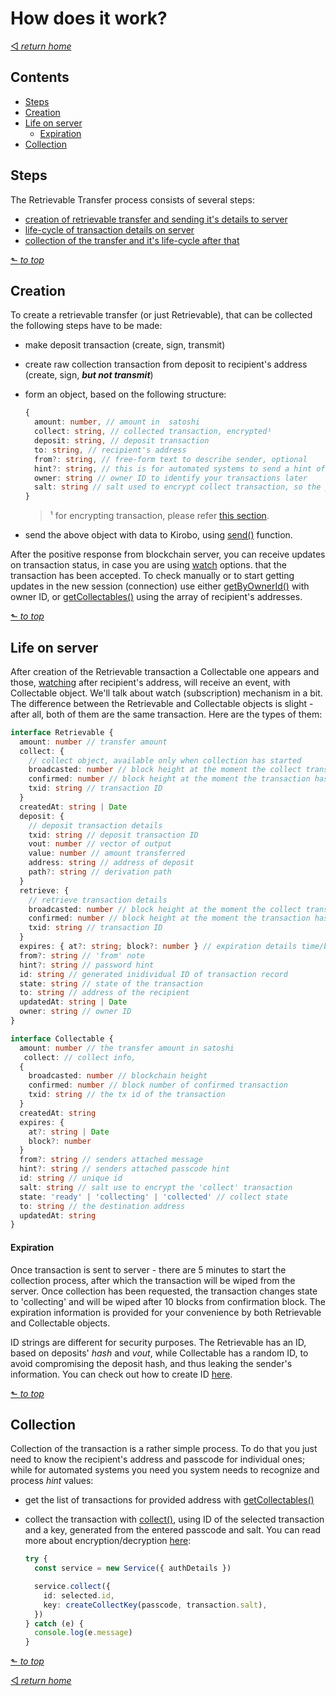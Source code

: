 # How does it work?
[◅ _return home_](README.md#kirobo-retrievable-transfer-library-documentation)

## Contents

- [Steps](#steps)
- [Creation](#creation)
- [Life on server](#life-on-server)
  - [Expiration](#expiration)
- [Collection](#collection)

## Steps

The Retrievable Transfer process consists of several steps:
- [ creation of retrievable transfer and sending it's details to server ](#creation)
- [ life-cycle of transaction details on server ](#life-on-server)
- [ collection of the transfer and it's life-cycle after that ](#collection)

[⬑ _to top_](#how-does-it-work)

## Creation

To create a retrievable transfer (or just Retrievable), that can be collected the following steps have to be made:

- make deposit transaction (create, sign, transmit)
- create raw collection transaction from deposit to recipient's address (create, sign, ___but not transmit___)
- form an object, based on the following structure:

  ```TypeScript
  {
    amount: number, // amount in  satoshi
    collect: string, // collected transaction, encrypted¹
    deposit: string, // deposit transaction
    to: string, // recipient's address
    from?: string, // free-form text to describe sender, optional
    hint?: string, // this is for automated systems to send a hint of passcode to use, thus not revealing either passcode or logic to the Kirobo, optional
    owner: string // owner ID to identify your transactions later
    salt: string // salt used to encrypt collect transaction, so the passcode provided on collect can decrypt collect transaction
  }
  ```
  > ¹ for encrypting transaction, please refer [this section](encryption.md).

- send the above object with data to Kirobo, using [send()](api.md#async-send) function.

After the positive response from blockchain server, you can receive updates on transaction status, in case you are using [watch](query_options.md#watch) options. that the transaction has been accepted. To check manually or to start getting updates in the new session (connection) use either [getByOwnerId()](endpoints.md#async-getbyownerid) with owner ID, or [getCollectables()](endpoints.md#async-getcollectables) using the array of recipient's addresses.

[⬑ _to top_](#how-does-it-work)

## Life on server

After creation of the Retrievable transaction a Collectable one appears and those, [watching](query_options.md#watch) after  recipient's address, will receive an event, with Collectable object. We'll talk about watch (subscription) mechanism in a bit. The difference between the Retrievable and Collectable objects is slight - after all, both of them are the same transaction. Here are the types of them:

```TypeScript
interface Retrievable {
  amount: number // transfer amount
  collect: {
    // collect object, available only when collection has started
    broadcasted: number // block height at the moment the collect transaction has been broadcasted
    confirmed: number // block height at the moment the transaction has been confirmed
    txid: string // transaction ID
  }
  createdAt: string | Date
  deposit: {
    // deposit transaction details
    txid: string // deposit transaction ID
    vout: number // vector of output
    value: number // amount transferred
    address: string // address of deposit
    path?: string // derivation path
  }
  retrieve: {
    // retrieve transaction details
    broadcasted: number // block height at the moment the collect transaction has been broadcasted
    confirmed: number // block height at the moment the transaction has been confirmed
    txid: string // transaction ID
  }
  expires: { at?: string; block?: number } // expiration details time/block height
  from?: string // 'from' note
  hint?: string // password hint
  id: string // generated inidividual ID of transaction record
  state: string // state of the transaction
  to: string // address of the recipient
  updatedAt: string | Date
  owner: string // owner ID
}

interface Collectable {
  amount: number // the transfer amount in satoshi
   collect: // collect info,
  {
    broadcasted: number // blockchain height
    confirmed: number // block number of confirmed transaction
    txid: string // the tx id of the transaction
  }
  createdAt: string
  expires: {
    at?: string | Date
    block?: number
  }
  from?: string // senders attached message
  hint?: string // senders attached passcode hint
  id: string // unique id
  salt: string // salt use to encrypt the 'collect' transaction
  state: 'ready' | 'collecting' | 'collected' // collect state
  to: string // the destination address
  updatedAt: string
}
```
#### Expiration

Once transaction is sent to server - there are 5 minutes to start the collection process, after which the transaction will be wiped from the server. Once collection has been requested, the transaction changes state to 'collecting' and will be wiped after 10 blocks from confirmation block. The expiration information is provided for your convenience by both Retrievable and Collectable objects.

ID strings are different for security purposes. The Retrievable has an ID, based on deposits' _hash_ and _vout_, while Collectable has a random ID, to avoid compromising the deposit hash, and thus leaking the sender's information. You can check out how to create ID [here](create_retrievable_id.md#create_retrievable_id).

[⬑ _to top_](#how-does-it-work)

## Collection

Collection of the transaction is a rather simple process. To do that you just need to know the recipient's address and passcode for individual ones; while for automated systems you need you system needs to recognize and process _hint_ values:

- get the list of transactions for provided address  with [getCollectables()](endpoints.md#async-getcollectables)
- collect the transaction with [collect()](endpoints.md#async-collect), using ID of the selected transaction and a key, generated from the entered passcode and salt. You can read more about encryption/decryption [here](encryption.md#encryption):

  ```TypeScript
  try {
    const service = new Service({ authDetails })

    service.collect({
      id: selected.id,
      key: createCollectKey(passcode, transaction.salt),
    })
  } catch (e) {
    console.log(e.message)
  }
  ```

[⬑ _to top_](#how-does-it-work)

[◅ _return home_](README.md#kirobo-retrievable-transfer-library-documentation)